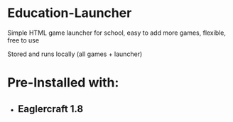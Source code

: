 # Education-Launcher
Simple HTML game launcher for school, easy to add more games, flexible, free to use

Stored and runs locally (all games + launcher)
# Pre-Installed with:
- ## **Eaglercraft 1.8** ##
